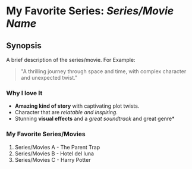 # My Favorite Series: *Series/Movie Name*
## Synopsis
A brief description of the series/movie. For Example:
> "A thrilling journey through space and time, with complex character and unexpected twist."

### Why I love It
- **Amazing kind of story** with captivating plot twists.
- Character that are *relatable and inspiring*.
- Stunning **visual effects** and a *great soundtrack* and great genre*

### My Favorite Series/Movies
1. Series/Movies A - The Parent Trap
2. Series/Movies B - Hotel del luna
3. Series/Movies C - Harry Potter
